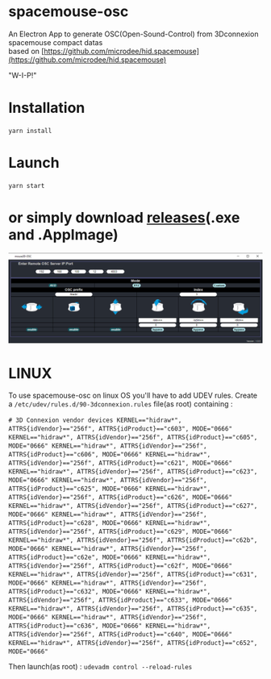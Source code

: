 # spacemouse-osc

An Electron App to generate OSC(Open-Sound-Control) from 3Dconnexion spacemouse compact datas  \
based on [https://github.com/microdee/hid.spacemouse](https://github.com/microdee/hid.spacemouse) 

"W-I-P!" 

# Installation 
`yarn install`

# Launch
`yarn start`


# or simply download [releases](https://github.com/dewiweb/spacemouse-osc/releases)(.exe and .AppImage) 


![Screenshot](/src/assets/screenshot.png)

#  LINUX

To use spacemouse-osc on linux OS you'll have to add UDEV rules. Create a `/etc/udev/rules.d/90-3dconnexion.rules` file(as root) containing :

`# 3D Connexion vendor devices
KERNEL=="hidraw*", ATTRS{idVendor}=="256f", ATTRS{idProduct}=="c603", MODE="0666"
KERNEL=="hidraw*", ATTRS{idVendor}=="256f", ATTRS{idProduct}=="c605", MODE="0666"
KERNEL=="hidraw*", ATTRS{idVendor}=="256f", ATTRS{idProduct}=="c606", MODE="0666"
KERNEL=="hidraw*", ATTRS{idVendor}=="256f", ATTRS{idProduct}=="c621", MODE="0666"
KERNEL=="hidraw*", ATTRS{idVendor}=="256f", ATTRS{idProduct}=="c623", MODE="0666"
KERNEL=="hidraw*", ATTRS{idVendor}=="256f", ATTRS{idProduct}=="c625", MODE="0666"
KERNEL=="hidraw*", ATTRS{idVendor}=="256f", ATTRS{idProduct}=="c626", MODE="0666"
KERNEL=="hidraw*", ATTRS{idVendor}=="256f", ATTRS{idProduct}=="c627", MODE="0666"
KERNEL=="hidraw*", ATTRS{idVendor}=="256f", ATTRS{idProduct}=="c628", MODE="0666"
KERNEL=="hidraw*", ATTRS{idVendor}=="256f", ATTRS{idProduct}=="c629", MODE="0666"
KERNEL=="hidraw*", ATTRS{idVendor}=="256f", ATTRS{idProduct}=="c62b", MODE="0666"
KERNEL=="hidraw*", ATTRS{idVendor}=="256f", ATTRS{idProduct}=="c62e", MODE="0666"
KERNEL=="hidraw*", ATTRS{idVendor}=="256f", ATTRS{idProduct}=="c62f", MODE="0666"
KERNEL=="hidraw*", ATTRS{idVendor}=="256f", ATTRS{idProduct}=="c631", MODE="0666"
KERNEL=="hidraw*", ATTRS{idVendor}=="256f", ATTRS{idProduct}=="c632", MODE="0666"
KERNEL=="hidraw*", ATTRS{idVendor}=="256f", ATTRS{idProduct}=="c633", MODE="0666"
KERNEL=="hidraw*", ATTRS{idVendor}=="256f", ATTRS{idProduct}=="c635", MODE="0666"
KERNEL=="hidraw*", ATTRS{idVendor}=="256f", ATTRS{idProduct}=="c636", MODE="0666"
KERNEL=="hidraw*", ATTRS{idVendor}=="256f", ATTRS{idProduct}=="c640", MODE="0666"
KERNEL=="hidraw*", ATTRS{idVendor}=="256f", ATTRS{idProduct}=="c652", MODE="0666"`

Then launch(as root) : `udevadm control --reload-rules`


